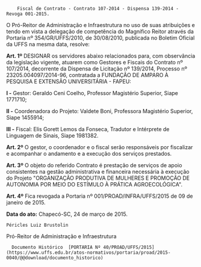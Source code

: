         Fiscal de Contrato - Contrato 107-2014 - Dispensa 139-2014 - Revoga 001-2015.  

O Pró-Reitor de Administração e Infraestrutura no uso de suas atribuições e tendo em vista a delegação de competência do Magnífico Reitor através da Portaria nº 354/GR/UFFS/2010, de 30/08/2010, publicada no Boletim Oficial da UFFS na mesma data, resolve:

 **Art. 1º** DESIGNAR os servidores abaixo relacionados para, com observância da legislação vigente, atuarem como Gestores e Fiscais do Contrato nº 107/2014, decorrente da Dispensa de Licitação nº 139/2014, Processo nº 23205.004097/2014-96, contratada a FUNDAÇÃO DE AMPARO À PESQUISA E EXTENSÃO UNIVERSITÁRIA - FAPEU:

 **I -** Gestor: Geraldo Ceni Coelho, Professor Magistério Superior, Siape 1771710;

 **II -** Coordenadora do Projeto: Valdete Boni, Professora Magistério Superior, Siape 1455914;

 **III -** Fiscal: Elis Gorett Lemos da Fonseca, Tradutor e Intérprete de Linguagem de Sinais, Siape 1981382.

 **Art. 2º** O gestor, o coordenador e o fiscal serão responsáveis por fiscalizar e acompanhar o andamento e a execução dos serviços prestados.

 **Art. 3º** O objeto do referido Contrato é prestação de serviços de apoio consistentes na gestão administrativa e financeira necessária à execução do Projeto "ORGANIZAÇÃO PRODUTIVA DE MULHERES E PROMOÇÃO DE AUTONOMIA POR MEIO DO ESTÍMULO À PRÁTICA AGROECOLÓGICA".

 **Art. 4º** Fica revogada a Portaria nº 001/PROAD/INFRA/UFFS/2015 de 09 de janeiro de 2015.

  

   **Data do ato:** Chapecó-SC, 24 de março de 2015.   
 

    Péricles Luiz Brustolin   
 Pró-Reitor de Administração e Infraestrutura 

      Documento Histórico  [PORTARIA Nº 40/PROAD/UFFS/2015](https://www.uffs.edu.br/atos-normativos/portaria/proad/2015-0040/@@download/documento_historico)     
      